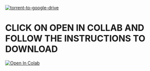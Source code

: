 [![torrent-to-google-drive](https://github-readme-stats.vercel.app/api/pin/?username=navaneethkm004&repo=torrent-to-google-drive&theme=dark)](https://github.com/navaneethkm004/torrent-to-google-drive)<br/>

# CLICK ON OPEN IN COLLAB AND FOLLOW THE INSTRUCTIONS TO DOWNLOAD
  
[![Open In Colab](https://colab.research.google.com/assets/colab-badge.svg)](https://colab.research.google.com/github/navaneethkm004/torrent-to-google-drive/blob/main/Torrent_To_Google_Drive_Downloader_By_NKM.ipynb)
